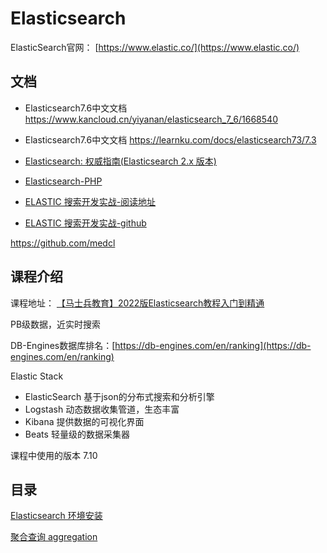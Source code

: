 # Elasticsearch

ElasticSearch官网： [https://www.elastic.co/](https://www.elastic.co/)


## 文档

- Elasticsearch7.6中文文档 https://www.kancloud.cn/yiyanan/elasticsearch_7_6/1668540
- Elasticsearch7.6中文文档 https://learnku.com/docs/elasticsearch73/7.3

- [Elasticsearch: 权威指南(Elasticsearch 2.x 版本)](https://www.elastic.co/guide/cn/elasticsearch/guide/current/index.html)

- [Elasticsearch-PHP](https://www.elastic.co/guide/cn/elasticsearch/php/current/index.html)

- [ELASTIC 搜索开发实战-阅读地址](https://elastic-search-in-action.medcl.com/) 
- [ELASTIC 搜索开发实战-github](https://github.com/medcl/book-elastic-search-in-action)

https://github.com/medcl


## 课程介绍

课程地址： [【马士兵教育】2022版Elasticsearch教程入门到精通](https://www.bilibili.com/video/BV1LY4y167n5)

PB级数据，近实时搜索

DB-Engines数据库排名：[https://db-engines.com/en/ranking](https://db-engines.com/en/ranking)

Elastic Stack
- ElasticSearch 基于json的分布式搜索和分析引擎
- Logstash 动态数据收集管道，生态丰富
- Kibana 提供数据的可视化界面
- Beats 轻量级的数据采集器

课程中使用的版本 7.10

## 目录

[Elasticsearch 环境安装](blog/elasticsearch/install.md)

[聚合查询 aggregation](blog/elasticsearch/aggregation.md)

